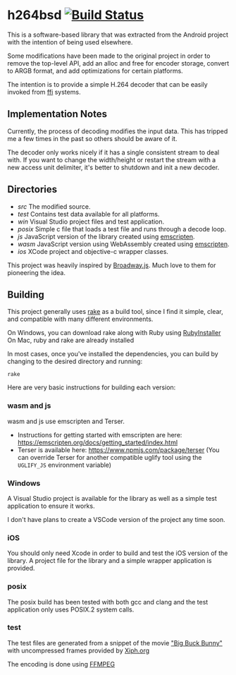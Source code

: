 # h264bsd [![Build Status](https://github.com/oneam/h264bsd/actions/workflows/build.yml/badge.svg)](https://github.com/oneam/h264bsd/actions/workflows/build.yml)

This is a software-based library that was extracted from the Android project with the intention of being used elsewhere.

Some modifications have been made to the original project in order to remove the top-level API, add an alloc and free for encoder storage, convert to ARGB format, and add optimizations for certain platforms.

The intention is to provide a simple H.264 decoder that can be easily invoked from [ffi](http://en.wikipedia.org/wiki/Foreign_function_interface) systems.

## Implementation Notes

Currently, the process of decoding modifies the input data. This has tripped me a few times in the past so others should be aware of it.

The decoder only works nicely if it has a single consistent stream to deal with. If you want to change the width/height or restart the stream with a new access unit delimiter, it's better to shutdown and init a new decoder.

## Directories

* *src* The modified source.
* *test* Contains test data available for all platforms.
* *win* Visual Studio project files and test application.
* *posix* Simple c file that loads a test file and runs through a decode loop.
* *js* JavaScript version of the library created using [emscripten](http://emscripten.org/).
* *wasm* JavaScript version using WebAssembly created using [emscripten](http://emscripten.org/).
* *ios* XCode project and objective-c wrapper classes.

This project was heavily inspired by [Broadway.js](https://github.com/mbebenita/Broadway). Much love to them for pioneering the idea.

## Building

This project generally uses [rake](https://github.com/ruby/rake) as a build tool, since I find it simple, clear, and compatible with many different environments.

On Windows, you can download rake along with Ruby using [RubyInstaller](https://rubyinstaller.org)
On Mac, ruby and rake are already installed

In most cases, once you've installed the dependencies, you can build by changing to the desired directory and running:

```
rake
```

Here are very basic instructions for building each version:

### wasm and js

wasm and js use emscripten and Terser.

* Instructions for getting started with emscripten are here: https://emscripten.org/docs/getting_started/index.html
* Terser is available here: https://www.npmjs.com/package/terser (You can override Terser for another compatible uglify tool using the `UGLIFY_JS` environment variable)

### Windows

A Visual Studio project is available for the library as well as a simple test application to ensure it works.

I don't have plans to create a VSCode version of the project any time soon.

### iOS

You should only need Xcode in order to build and test the iOS version of the library. A project file for the library and a simple wrapper application is provided.

### posix

The posix build has been tested with both gcc and clang and the test application only uses POSIX.2 system calls.

### test

The test files are generated from a snippet of the movie ["Big Buck Bunny"](https://peach.blender.org) with uncompressed frames provided by [Xiph.org](https://media.xiph.org)

The encoding is done using [FFMPEG](https://ffmpeg.org)
